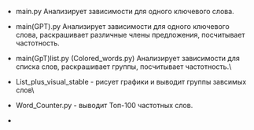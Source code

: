  - main.py
Анализирует зависимости для одного ключевого слова.


 - main(GPT).py Анализирует зависимости для одного ключевого слова, раскрашивает 
различные члены предложения, посчитывает частотность.


 - main(GpT)list.py (Colored_words.py) Анализирует зависимости для списка слов, раскрашивает группы, посчитывает частотность.\


 -  List_plus_visual_stable - рисует графики и выводит группы завсимых слов\


  - Word_Counter.py - выводит Топ-100 частотных слов.

 - 

